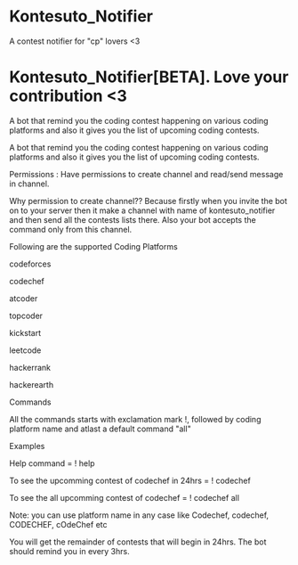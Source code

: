 # Kontesuto_Notifier

A contest notifier for "cp" lovers &lt;3

<h1>Kontesuto_Notifier[BETA]. Love your contribution <3 </h1>

A bot that remind you the coding contest happening on various coding platforms and also it gives you the list of upcoming coding contests.

A bot that remind you the coding contest happening on various coding platforms and also it gives you the list of upcoming coding contests.

Permissions : Have permissions to create channel and read/send message in channel.

Why permission to create channel??
Because firstly when you invite the bot on to your server then it make a channel with name of kontesuto_notifier and then send all the contests lists there. Also your bot accepts the command only from this channel.

Following are the supported Coding Platforms

codeforces

codechef

atcoder

topcoder

kickstart

leetcode

hackerrank

hackerearth

Commands

All the commands starts with exclamation mark !, followed by coding platform name and atlast a default command "all"

Examples

Help command = ! help

To see the upcomming contest of codechef in 24hrs = ! codechef

To see the all upcomming contest of codechef = ! codechef all

Note: you can use platform name in any case like Codechef, codechef, CODECHEF, cOdeChef etc

You will get the remainder of contests that will begin in 24hrs. The bot should remind you in every 3hrs.
